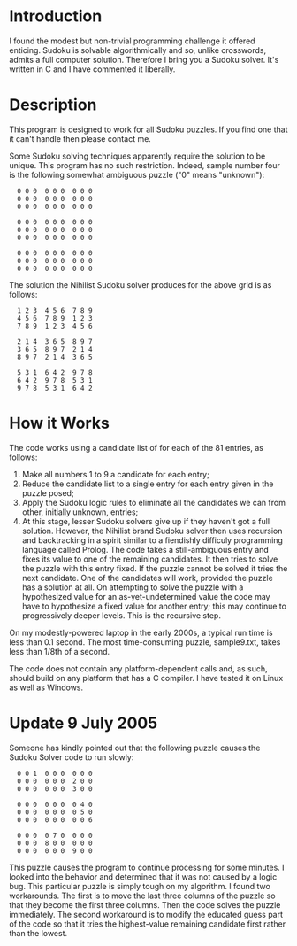 # Introduction
I found the modest
but non-trivial programming challenge it offered enticing. Sudoku is solvable
algorithmically and so, unlike crosswords, admits a full computer solution.
Therefore I bring you a  Sudoku solver. It's written in C and
I have commented it liberally.

# Description
This program is designed to work for all Sudoku puzzles. If you find one that
it can't handle then please contact me.

Some Sudoku solving techniques apparently require the solution to be unique.
This program has no such restriction. Indeed, sample number four is the
following somewhat ambiguous puzzle ("0" means "unknown"):

      0 0 0  0 0 0  0 0 0
      0 0 0  0 0 0  0 0 0
      0 0 0  0 0 0  0 0 0

      0 0 0  0 0 0  0 0 0
      0 0 0  0 0 0  0 0 0
      0 0 0  0 0 0  0 0 0

      0 0 0  0 0 0  0 0 0
      0 0 0  0 0 0  0 0 0
      0 0 0  0 0 0  0 0 0

The solution the Nihilist Sudoku solver produces for the above grid is as
follows:

      1 2 3  4 5 6  7 8 9
      4 5 6  7 8 9  1 2 3
      7 8 9  1 2 3  4 5 6

      2 1 4  3 6 5  8 9 7
      3 6 5  8 9 7  2 1 4
      8 9 7  2 1 4  3 6 5

      5 3 1  6 4 2  9 7 8
      6 4 2  9 7 8  5 3 1
      9 7 8  5 3 1  6 4 2

# How it Works
The code works using a candidate list of for each of the 81 entries,
as follows:

   1. Make all numbers 1 to 9 a candidate for each entry;
   2. Reduce the candidate list to a single entry for each entry given in the
      puzzle posed;
   3. Apply the Sudoku logic rules to eliminate all the candidates we can from
      other, initially unknown, entries;
   4. At this stage, lesser Sudoku solvers give up if they haven't got a full
      solution. However, the Nihilist brand Sudoku solver then uses recursion
      and backtracking in a spirit similar to a fiendishly difficuly
      programming language called Prolog. The code takes a still-ambiguous
      entry and fixes its value to one of the remaining candidates. It then
      tries to solve the puzzle with this entry fixed. If the puzzle cannot
      be solved it tries the next candidate. One of the candidates will work,
      provided the puzzle has a solution at all. On attempting to solve the
      puzzle with a hypothesized value for an as-yet-undetermined value the
      code may have to hypothesize a fixed value for another entry; this may
      continue to progressively deeper levels. This is the recursive step.

On my modestly-powered laptop in the early 2000s, a typical run time is less than 0.1 second. The
most time-consuming puzzle, sample9.txt, takes less than 1/8th of a second.

The code does not contain any platform-dependent calls and, as such, should
build on any platform that has a C compiler. I have tested it on Linux as well
as Windows.

# Update 9 July 2005
Someone has kindly pointed out that the following puzzle causes the Sudoku Solver code to run slowly:

      0 0 1  0 0 0  0 0 0
      0 0 0  0 0 0  2 0 0
      0 0 0  0 0 0  3 0 0

      0 0 0  0 0 0  0 4 0
      0 0 0  0 0 0  0 5 0
      0 0 0  0 0 0  0 0 6

      0 0 0  0 7 0  0 0 0
      0 0 0  8 0 0  0 0 0
      0 0 0  0 0 0  9 0 0

This puzzle causes the program to continue processing for some minutes. I
looked into the behavior and determined that it was not caused by a logic bug.
This particular puzzle is simply tough on my algorithm. I found two
workarounds. The first is to move the last three columns of the puzzle so that
they become the first three columns. Then the code solves the puzzle
immediately. The second workaround is to modify the educated guess part of the
code so that it tries the highest-value remaining candidate first rather than
the lowest.
